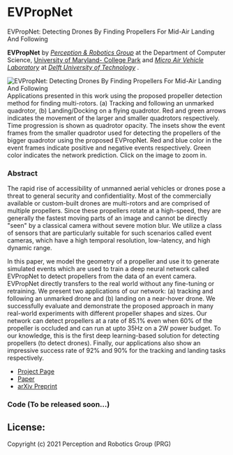 # EVPropNet
EVPropNet: Detecting Drones By Finding Propellers For Mid-Air Landing And Following

**EVPropNet** by <a href="http://prg.cs.umd.edu"><i>Perception & Robotics Group</i></a> at the Department of Computer Science, <a href="https://umd.edu/">University of Maryland- College Park</a> and <a href="https://mavlab.tudelft.nl/"><i>Micro Air Vehicle Laboratory</i></a> at <a href="https://www.tudelft.nl/en/"><i>Delft University of Technology</i></a>
.

![EVPropNet: Detecting Drones By Finding Propellers For Mid-Air Landing And Following](http://prg.cs.umd.edu/research/EVPropNet_files/Banner.jpg)
Applications presented in this work using the proposed propeller detection method for finding multi-rotors. (a) Tracking and following an unmarked quadrotor, (b) Landing/Docking on a flying quadrotor. Red and green arrows indicates the movement of the larger and smaller quadrotors respectively. Time progression is shown as quadrotor opacity. The insets show the event frames from the smaller quadrotor used for detecting the propellers of the bigger quadrotor using the proposed EVPropNet. Red and blue color in the event frames indicate positive and negative events respectively. Green color indicates the network prediction. Click on the image to zoom in.

### Abstract

The rapid rise of accessibility of unmanned aerial vehicles or drones pose a threat to general security and confidentiality. Most of the commercially available or custom-built drones are multi-rotors and are comprised of multiple propellers. Since these propellers rotate at a high-speed, they are generally the fastest moving parts of an image and cannot be directly "seen" by a classical camera without severe motion blur. We utilize a class of sensors that are particularly suitable for such scenarios called event cameras, which have a high temporal resolution, low-latency, and high dynamic range.

In this paper, we model the geometry of a propeller and use it to generate simulated events which are used to train a deep neural network called EVPropNet to detect propellers from the data of an event camera. EVPropNet directly transfers to the real world without any fine-tuning or retraining. We present two applications of our network: (a) tracking and following an unmarked drone and (b) landing on a near-hover drone. We successfully evaluate and demonstrate the proposed approach in many real-world experiments with different propeller shapes and sizes. Our network can detect propellers at a rate of 85.1% even when 60% of the propeller is occluded and can run at upto 35Hz on a 2W power budget. To our knowledge, this is the first deep learning-based solution for detecting propellers (to detect drones). Finally, our applications also show an impressive success rate of 92% and 90% for the tracking and landing tasks respectively.

- [Project Page](https://prg.cs.umd.edu/EVPropNet)
- [Paper](https://prg.cs.umd.edu/research/EVPropNet_files/EVPropNet.pdf)
- [arXiv Preprint](https://arxiv.org/abs/)


### Code (To be released soon...)

## License:
Copyright (c) 2021 Perception and Robotics Group (PRG)
